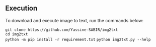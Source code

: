 Execution
---------

To download and execute image to text, run the commands below:

`git clone https://github.com/Yassine-SABIR/img2txt`  
`cd img2txt`  
`python -m pip install -r requirement.txt`
`python img2txt.py --help`  
